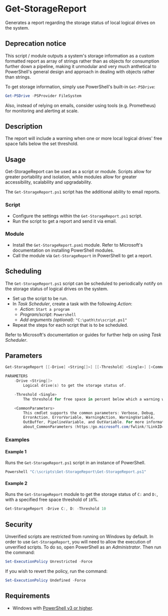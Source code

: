 # Get-StorageReport

Generates a report regarding the storage status of local logical drives on the system.

## Deprecation notice

This script / module outputs a system's storage information as a custom formatted report as array of strings rather than as objects for consumption further down a pipeline, making it unmodular and very much anthetical to PowerShell's general design and approach in dealing with objects rather than strings.

To get storage information, simply use PowerShell's built-in `Get-PSDrive`:

```powershell
Get-PSDrive -PSProvider FileSystem
```

Also, instead of relying on emails, consider using tools (e.g. Prometheus) for monitoring and alerting at scale.

## Description

The report will include a warning when one or more local logical drives' free space falls below the set threshold.

## Usage

Get-StorageReport can be used as a script or module. Scripts allow for greater portability and isolation, while modules allow for greater accessibility, scalability and upgradability.

The `Get-StorageReport.ps1` script has the additional ability to email reports.

### Script

* Configure the settings within the `Get-StorageReport.ps1` script.
* Run the script to get a report and send it via email.

### Module

* Install the `Get-StorageReport.psm1` module. Refer to Microsoft's documentation on installing PowerShell modules.
* Call the module via `Get-StorageReport` in PowerShell to get a report.

## Scheduling

The `Get-StorageReport.ps1` script can be scheduled to periodically notify on the storage status of logical drives on the system.

* Set up the script to be run.
* In *Task Scheduler*, create a task with the following *Action*:
  * *Action*: `Start a program`
  * *Program/script*: `Powershell`
  * *Add arguments (optional)*: `"C:\path\to\script.ps1"`
* Repeat the steps for each script that is to be scheduled.

Refer to Microsoft's documentation or guides for further help on using *Task Scheduler*.

## Parameters

```powershell
Get-StorageReport [[-Drive] <String[]>] [[-Threshold] <Single>] [<CommonParameters>]

PARAMETERS
    -Drive <String[]>
        Logical drive(s) to get the storage status of.

    -Threshold <Single>
        The threshold for free space in percent below which a warning would be issued.

    <CommonParameters>
        This cmdlet supports the common parameters: Verbose, Debug,
        ErrorAction, ErrorVariable, WarningAction, WarningVariable,
        OutBuffer, PipelineVariable, and OutVariable. For more information, see
        about_CommonParameters (https:/go.microsoft.com/fwlink/?LinkID=113216).
```

### Examples

#### Example 1

Runs the `Get-StorageReport.ps1` script in an instance of PowerShell.

```powershell
Powershell "C:\scripts\Get-StorageReport\Get-StorageReport.ps1"
```

#### Example 2

Runs the `Get-StorageReport` module to get the storage status of `C:` and `D:`, with a specified free space threshold of `10`%.

```powershell
Get-StorageReport -Drive C:, D: -Threshold 10
```

## Security

Unverified scripts are restricted from running on Windows by default. In order to use `Get-StorageReport`, you will need to allow the execution of unverified scripts. To do so, open PowerShell as an *Administrator*. Then run the command:

```powershell
Set-ExecutionPolicy Unrestricted -Force
```

If you wish to revert the policy, run the command:

```powershell
Set-ExecutionPolicy Undefined -Force
```

## Requirements

* Windows with <a href="https://docs.microsoft.com/en-us/powershell/scripting/setup/installing-windows-powershell?view=powershell-5.1" target="_blank" title="PowerShell">PowerShell v3 or higher</a>.